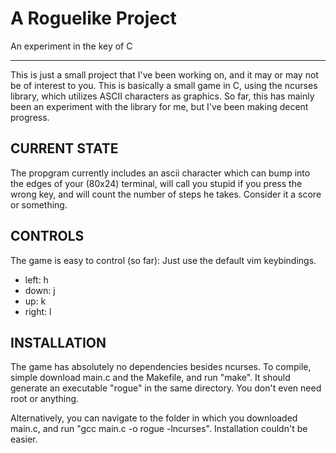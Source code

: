 A Roguelike Project
===================
An experiment in the key of C
* * *

This is just a small project that I've been working on, and it may or may not be of interest to you. This is basically a small game in C, using the ncurses library, which utilizes ASCII characters as graphics. So far, this has mainly been an experiment with the library for me, but I've been making decent progress.

CURRENT STATE
-------------
The propgram currently includes an ascii character which can bump into the edges of your (80x24) terminal, will call you stupid if you press the wrong key, and will count the number of steps he takes. Consider it a score or something.

CONTROLS
--------
The game is easy to control (so far): Just use the default vim keybindings.
* left: h
* down: j
* up: k
* right: l

INSTALLATION
------------
The game has absolutely no dependencies besides ncurses. To compile, simple download main.c and the Makefile, and run "make". It should generate an executable "rogue" in the same directory. You don't even need root or anything.

Alternatively, you can navigate to the folder in which you downloaded main.c, and run "gcc main.c -o rogue -lncurses". Installation couldn't be easier.
